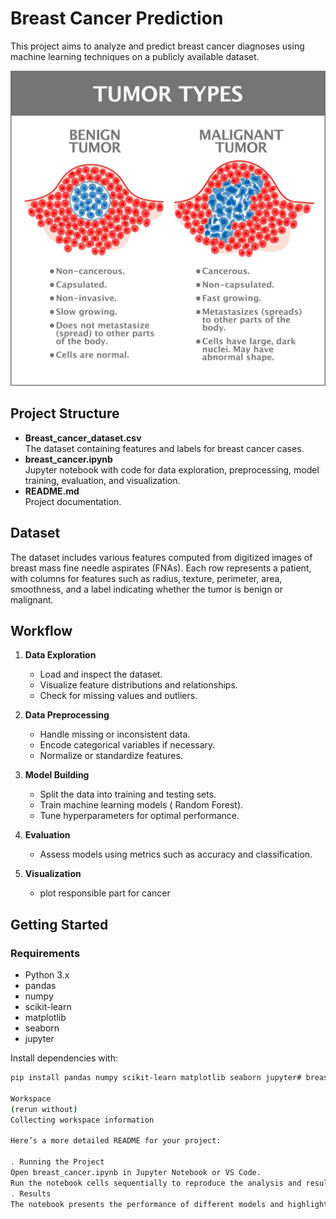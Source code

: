 # Breast Cancer Prediction

This project aims to analyze and predict breast cancer diagnoses using machine learning techniques on a publicly available dataset.

![Tumor Image](tumor.jpg)

## Project Structure

- **Breast_cancer_dataset.csv**  
  The dataset containing features and labels for breast cancer cases.
- **breast_cancer.ipynb**  
  Jupyter notebook with code for data exploration, preprocessing, model training, evaluation, and visualization.
- **README.md**  
  Project documentation.

## Dataset

The dataset includes various features computed from digitized images of breast mass fine needle aspirates (FNAs). Each row represents a patient, with columns for features such as radius, texture, perimeter, area, smoothness, and a label indicating whether the tumor is benign or malignant.

## Workflow

1. **Data Exploration**  
   - Load and inspect the dataset.
   - Visualize feature distributions and relationships.
   - Check for missing values and outliers.

2. **Data Preprocessing**  
   - Handle missing or inconsistent data.
   - Encode categorical variables if necessary.
   - Normalize or standardize features.

3. **Model Building**  
   - Split the data into training and testing sets.
   - Train machine learning models (  Random Forest).
   - Tune hyperparameters for optimal performance.

4. **Evaluation**  
   - Assess models using metrics such as accuracy and classification.
   

5. **Visualization**  
   - plot responsible part for cancer

## Getting Started

### Requirements

- Python 3.x
- pandas
- numpy
- scikit-learn
- matplotlib
- seaborn
- jupyter

Install dependencies with:

```sh
pip install pandas numpy scikit-learn matplotlib seaborn jupyter# breast_cancer

Workspace
(rerun without)
Collecting workspace information

Here’s a more detailed README for your project:

. Running the Project
Open breast_cancer.ipynb in Jupyter Notebook or VS Code.
Run the notebook cells sequentially to reproduce the analysis and results.
. Results
The notebook presents the performance of different models and highlights the most important features for breast cancer prediction. The best-performing model can be used to assist in early diagnosi